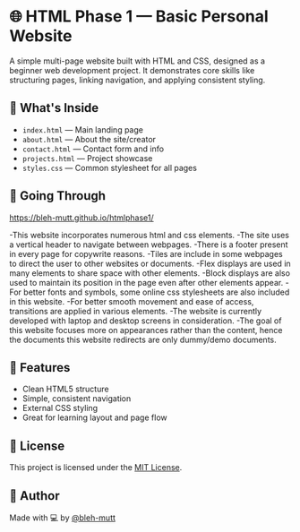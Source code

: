 # 🌐 HTML Phase 1 — Basic Personal Website

A simple multi-page website built with HTML and CSS, designed as a beginner web development project. It demonstrates core skills like structuring pages, linking navigation, and applying consistent styling.

## 📁 What's Inside

- `index.html` — Main landing page  
- `about.html` — About the site/creator  
- `contact.html` — Contact form and info  
- `projects.html` — Project showcase  
- `styles.css` — Common stylesheet for all pages  

## 🚀 Going Through

https://bleh-mutt.github.io/htmlphase1/

-This website incorporates numerous html and css elements.
-The site uses a vertical header to navigate between webpages.
-There is a footer present in every page for copywrite reasons.
-Tiles are include in some webpages to direct the user to other websites or documents.
-Flex displays are used in many elements to share space with other elements.
-Block displays are also used to maintain its position in the page even after other elements appear.
-For better fonts and symbols, some online css stylesheets are also included in this website.
-For better smooth movement and ease of access, transitions are applied in various elements.
-The website is currently developed with laptop and desktop screens in consideration.
-The goal of this website focuses more on appearances rather than the content, hence the documents this website redirects are only dummy/demo documents.


## 🎯 Features

- Clean HTML5 structure  
- Simple, consistent navigation  
- External CSS styling  
- Great for learning layout and page flow  

## 🧾 License

This project is licensed under the [MIT License](https://opensource.org/licenses/MIT).

## 🙌 Author

Made with 💻 by [@bleh-mutt](https://github.com/bleh-mutt)
```
